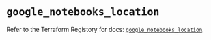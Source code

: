# `google_notebooks_location`

Refer to the Terraform Registory for docs: [`google_notebooks_location`](https://registry.terraform.io/providers/hashicorp/google-beta/4.84.0/docs/resources/google_notebooks_location).
